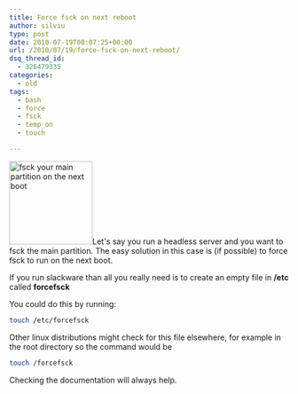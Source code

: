 ```yaml
---
title: Force fsck on next reboot
author: silviu
type: post
date: 2010-07-19T08:07:25+00:00
url: /2010/07/19/force-fsck-on-next-reboot/
dsq_thread_id:
  - 326479335
categories:
  - old
tags:
  - bash
  - force
  - fsck
  - temp_on
  - touch

---
```

<img decoding="async" loading="lazy" class="alignleft size-thumbnail wp-image-1046" title="fsck" src="http://blog.silviuvulcan.ro/wp-content/uploads/sites/2/2010/07/fsck1-150x150.jpg" alt="fsck your main partition on the next boot" width="150" height="150" />Let's say you run a headless server and you want to fsck the main partition. The easy solution in this case is (if possible) to force fsck to run on the next boot.

If you run slackware than all you really need is to create an empty file in **/etc** called **forcefsck**

You could do this by running:
```bash
touch /etc/forcefsck
```
Other linux distributions might check for this file elsewhere, for example in the root directory so the command would be
```bash
touch /forcefsck
```
Checking the documentation will always help.